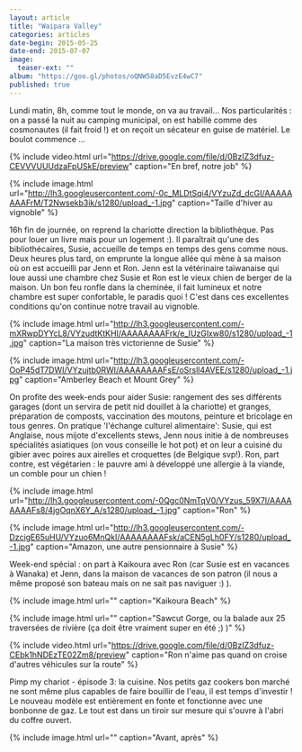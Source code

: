 ```yaml
---
layout: article
title: "Waipara Valley"
categories: articles
date-begin: 2015-05-25
date-end: 2015-07-07
image: 
  teaser-ext: ""
album: "https://goo.gl/photos/oQNW58aD5EvzE4wC7"
published: true
---
```


Lundi matin, 8h, comme tout le monde, on va au travail... Nos particularités : on a passé la nuit au camping municipal, on est habillé comme des cosmonautes (il fait froid !) et on reçoit un sécateur en guise de matériel. Le boulot commence ...

{% include video.html url="https://drive.google.com/file/d/0BzIZ3dfuz-CEVVVUUUdzaFpUSkE/preview" caption="En bref, notre job" %}

{% include image.html url="http://lh3.googleusercontent.com/-0c_MLDtSqi4/VYzuZd_dcGI/AAAAAAAAFrM/T2Nwsekb3ik/s1280/upload_-1.jpg" caption="Taille d'hiver au vignoble" %}

16h fin de journée, on reprend la chariotte direction la bibliothèque. Pas pour louer un livre mais pour un logement :). Il paraîtrait qu'une des bibliothécaires, Susie, accueille de temps en temps des gens comme nous. Deux heures plus tard, on emprunte la longue allée qui mène à sa maison où on est accueilli par Jenn et Ron. Jenn est la vétérinaire taïwanaise qui loue aussi une chambre chez Susie et Ron est le vieux chien de berger de la maison. Un bon feu ronfle dans la cheminée, il fait lumineux et notre chambre est super confortable, le paradis quoi ! C'est dans ces excellentes conditions qu'on continue notre travail au vignoble. 

{% include image.html url="http://lh3.googleusercontent.com/-mXRwpDYYcL8/VYzudtKtKHI/AAAAAAAAFrk/e_IUzGlxw80/s1280/upload_-1.jpg" caption="La maison très victorienne de Susie" %}

{% include image.html url="http://lh3.googleusercontent.com/-OoP45dT7DWI/VYzujtb0RWI/AAAAAAAAFsE/oSrsll4AVEE/s1280/upload_-1.jpg" caption="Amberley Beach et Mount Grey" %}

On profite des week-ends pour aider Susie: rangement des ses différents garages (dont un servira de petit nid douillet à la chariotte) et granges, préparation de composts, vaccination des moutons, peinture et bricolage en tous genres. On pratique 'l'échange culturel alimentaire': Susie, qui est Anglaise, nous mijote d'excellents stews, Jenn nous initie à de nombreuses spécialités asiatiques (on vous conseille le hot pot) et on leur a cuisiné du gibier avec poires aux airelles et croquettes (de Belgique svp!). Ron, part contre, est végétarien :  le pauvre ami à développé une allergie à la viande, un comble pour un chien !

{% include image.html url="http://lh3.googleusercontent.com/-0Qgc0NmTqV0/VYzus_59X7I/AAAAAAAAFs8/4jgOqnX6Y_A/s1280/upload_-1.jpg" caption="Ron" %}

{% include image.html url="http://lh3.googleusercontent.com/-DzcigE65uHU/VYzuo6MnQkI/AAAAAAAAFsk/aCEN5gLh0FY/s1280/upload_-1.jpg" caption="Amazon, une autre pensionnaire à Susie" %}

Week-end spécial : on part à Kaikoura avec Ron (car Susie est en vacances à Wanaka) et Jenn, dans la maison de vacances de son patron (il nous a même proposé son bateau mais on ne sait pas naviguer :) ). 

{% include image.html url="" caption="Kaikoura Beach" %}

{% include image.html url="" caption="Sawcut Gorge, ou la balade aux 25 traversées de rivière (ça doit être vraiment super en été ;) )" %}

{% include video.html url="https://drive.google.com/file/d/0BzIZ3dfuz-CEbk1hNDEzTE02Zm8/preview" caption="Ron n'aime pas quand on croise d'autres véhicules sur la route" %}

Pimp my chariot - épisode 3: la cuisine. Nos petits gaz cookers bon marché ne sont même plus capables de faire bouillir de l'eau, il est temps d'investir ! Le nouveau modèle est entièrement en fonte et fonctionne avec une bonbonne de gaz. Le tout est dans un tiroir sur mesure qui s'ouvre à l'abri du coffre ouvert.

{% include image.html url="" caption="Avant, après" %}